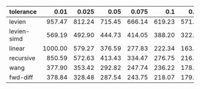 | tolerance    |   0.01 |   0.025 |   0.05 |   0.075 |   0.1 |   0.15 |   0.2 |   0.25 |   0.5 |   1 |
|--------------| ------:| ------:| ------:| ------:| ------:| ------:| ------:| ------:| ------:| ------:|
|levien        | 957.47 | 812.24 | 715.45 | 666.14 | 619.23 | 571.33 | 556.86 | 500.56 | 444.11 | 375.25 |
|levien-simd   | 569.19 | 492.90 | 444.73 | 414.05 | 388.20 | 322.72 | 286.81 | 269.76 | 217.50 | 195.00 |
|linear        | 1000.00 | 579.27 | 376.59 | 277.83 | 222.34 | 163.69 | 130.60 | 103.33 | 65.53 | 48.97 |
|recursive     | 850.59 | 572.63 | 413.43 | 334.47 | 276.75 | 216.60 | 173.88 | 154.03 | 85.31 | 60.63 |
|wang          | 377.90 | 353.42 | 292.82 | 247.74 | 236.22 | 178.36 | 149.35 | 145.13 | 103.43 | 86.28 |
|fwd-diff      | 378.84 | 328.48 | 287.54 | 243.75 | 218.07 | 179.02 | 159.20 | 142.96 | 104.01 | 87.95 |

